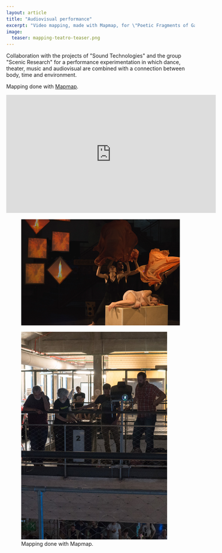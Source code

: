 ```yaml
---
layout: article
title: "Audiovisual performance"
excerpt: "Video mapping, made with Mapmap, for \"Poetic Fragments of Gabriel Garc&iacute;a M&aacute;rquez\" presented at Medialab-Prado."
image:
  teaser: mapping-teatro-teaser.png
---
```

<p>
Collaboration with the projects of "Sound Technologies" and the group "Scenic Research" for a performance experimentation in which dance, theater, music and audiovisual are combined with a connection between body, time and environment.
</p>
<p>
Mapping done with <a href="https://mapmapteam.github.io/">Mapmap</a>.
</p>
<p>
<iframe width="560" height="315" src="https://www.youtube.com/embed/9P7jEcuUuGs" frameborder="0" allowfullscreen></iframe>
</p>
<figure class="one">
    <img src="/images/teatro-2.png">
	<figcaption> </figcaption>
</figure>
<figure class="one">
    <img src="/images/mapping-teatro-1.jpg">
	<figcaption> Mapping done with Mapmap.</figcaption>
</figure>

